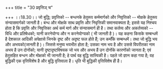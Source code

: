 +++
title = "30 प्रवृत्तिञ् च"

+++
।।18.30।। जो बुद्धि; प्रवृत्तिको -- बन्धनके हेतुरूप कर्ममार्गको और
निवृत्तिको -- मोक्षके हेतुरूप संन्यासमार्गको जानती है। बन्ध और मोक्षके
साथ प्रवृत्ति और निवृत्तिकी समानवाक्यता है; इससे यह निश्चय होता है कि
प्रवृत्ति और निवृत्तिका अर्थ कर्म मार्ग और संन्यासमार्ग ही है। तथा
कर्तव्य और अकर्तव्यको -- विधि और प्रतिषेधको; यानी करनेयोग्य और न
करनेयोग्यको ( भी जानती है )। यह कहना किसके सम्बन्धमें है देशकाल आदिकी
अपेक्षासे जिनके दृष्ट और अदृष्ट फल होते हैं; उन कर्मोंके सम्बन्धमें। तथा
जो बुद्धि भय और अभयको(जानती है )। जिससे मनुष्य भयभीत होता है; उसका नाम
भय है और उससे विपरीतका नाम अभय है उन दोनोंको; यानी दृष्टादृष्टविषयक जो
भय और अभय हैं उन दोनोंके कारणोंको जानता है; एवं हेतुसहित बन्धन और
मोक्षको भी जानती है; हे पार्थ वह बुद्धि सात्त्विकी है। पहले जो ज्ञान कहा
गया है; वह बुद्धिकी एक वृत्तिविशेष है और बुद्धि वृत्तिवाला है। धृति भी
बुद्धिकी वृत्तिविशेष ही है।
